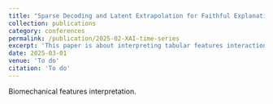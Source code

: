 ```yaml
---
title: "Sparse Decoding and Latent Extrapolation for Faithful Explanations of Time Series black box Model"
collection: publications
category: conferences
permalink: /publication/2025-02-XAI-time-series
excerpt: 'This paper is about interpreting tabular features interactions.'
date: 2025-03-01
venue: 'To do'
citation: 'To do'
---
```

Biomechanical features interpretation.

